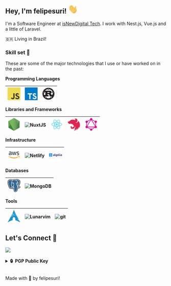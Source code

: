 ## Hey, I'm felipesuri! <img  src="https://raw.githubusercontent.com/ABSphreak/ABSphreak/master/gifs/Hi.gif" width="30px">

I'm a Software Engineer at [isNewDigital Tech](https://isnewdtech.com.br). I work with Nest.js, Vue.js and a little of Laravel.

🇧🇷 Living in Brazil!

### Skill set :muscle:

These are some of the major technologies that I use or have worked on in the past:

**Programming Languages**

<img alt="JS" title="JavaScript" width="40px" src="https://raw.githubusercontent.com/github/explore/master/topics/javascript/javascript.png">|<img alt="Typescript" title="Typescript" width="40px" src="https://raw.githubusercontent.com/github/explore/main/topics/typescript/typescript.png">|<img title="Rust" alt="Rust" width="40px" src="https://raw.githubusercontent.com/github/explore/main/topics/rust/rust.png">
|--|--|--|

**Libraries and Frameworks**

<img title="NodeJS" alt="NodeJS" width="40px" src="https://raw.githubusercontent.com/github/explore/master/topics/nodejs/nodejs.png">|<img title="NuxtJS" alt="NuxtJS" width="40px" src="https://nuxtjs.org/_nuxt/icons/icon_64x64.a3b4ce.png">|<img title="React" alt="React" width="40px" src="https://raw.githubusercontent.com/github/explore/master/topics/react/react.png">|<img title="NestJS" alt="NestJS" width="40px" src="https://raw.githubusercontent.com/github/explore/master/topics/nestjs/nestjs.png">|<img title="GrahpQL" alt="GraphQL" width="40px" src="https://raw.githubusercontent.com/github/explore/master/topics/graphql/graphql.png">
|--|--|--|--|--|

**Infrastructure**

<img title="AWS" alt="AWS" width="40px" src="https://raw.githubusercontent.com/github/explore/main/topics/aws/aws.png">|<img title="Netlify" alt="Netlify" width="40px" src="https://app.netlify.com/favicon-16x16.png">|<img title="Algolia" alt="Algolia" width="40px" src="https://raw.githubusercontent.com/github/explore/main/topics/algolia/algolia.png">
|--|--|--|

**Databases**

<img title="PostgreSQL" alt="PostgreSQL" width="40px" src="https://raw.githubusercontent.com/github/explore/master/topics/postgresql/postgresql.png">|<img title="MongoDB" alt="MongoDB" width="40px" src="https://www.mongodb.com/assets/images/global/favicon.ico">
|--|--|

**Tools**

<img title="ArchLinux" alt="ArchLinux" width="40px" src="https://raw.githubusercontent.com/github/explore/master/topics/archlinux/archlinux.png">|<img title="Lunarvim" alt="Lunarvim" width="40px" src="https://www.lunarvim.org/img/lunarvim_icon.png">|<img title="git" alt="git" width="40px" src="https://git-scm.com/favicon.ico">
|--|--|--|

## Let's Connect :handshake:

<a href="https://linkedin.com/in/felipesuri"><img src="https://cdn2.iconfinder.com/data/icons/social-media-2285/512/1_Linkedin_unofficial_colored_svg-128.png" width="40"></a>

<details>
  <summary><b>🔒&nbsp;&nbsp;PGP&nbsp;Public&nbsp;Key</b></summary>
  <br/>

```
-----BEGIN PGP PUBLIC KEY BLOCK-----

mQGNBF+WnX8BDADvIUu/rgb0v+/xpjxe0mWXkOBWgcWuUPjw/ll3G34bRIwzI5Xf
1Q9zkTE3QrmD6Wxi5sa7rhEHnjkA4G9SqdWvGCtVuE4+//rdpSKh5lmEVRwQCvqj
BRAOXoa31+3exuaVdNmppf7v5zGY+7IKYu0bnemg29MM4swe+qJzed9CHwFhkjtK
eq/CMgbBqmn41Z2Jvqb/PQqlcIJr0AQo3zgDoGvloGXNJVxvgNVxvI8Krs9E1Ef7
lxWKoBRHQ5dKNE1fLUbt1Z5XlQAZQUC0aWsssWcwuKIvHr1XkVxrqRH4KKOsa3ln
R1gC9UKPSLoEwFrbxIhznRnS03phAYUkY2btp19O5yq8YBMqJYxT+IGZVAtRrIZ8
Knmw7A9GNZd5utu3wkiFzty/tsJ1g2/I8uWgZefxFIAfq++DC/kqx6NaMfkGMXcj
pw46eJD92o/yFkE25Yy2iDmds1b9V/FwQubjPi39m1tHv8YoqyorwuaT284F7q0I
bsNWxaX1pwRG/YsAEQEAAbQiZmVsaXBlc3VyaSA8ZmVsaXBlQGZlbGlwZXN1cmku
Y29tPokB1AQTAQoAPgIbAwULCQgHAgYVCgkICwIEFgIDAQIeAQIXgBYhBOGPFo05
gl/iDZeZUBSHMi4Zg5ACBQJjWS4zBQkFo8Q0AAoJEBSHMi4Zg5ACN+YMALDcEY4t
mnDdU2GrhKjAYqec8kQZEdhuf+EiZAv4vzBATvyRCzzXQAe4ZvBGW5XoVbK14TIl
vF/d1JJlyNq7U1+UVUhEaMQh7UyJ72I7dxKtOmBkRO1LbLH8FWRgjLaJAB/Wp1Gb
C8wyy/LUzG+yk1tBdfnymt/TZfAG1sIcKsp9UJ9ERiyeToWgKeHrUHMAdsweQTgH
s41oOAeHEHjPcTCNkgGjqASbtyFWsUmFm33RkBOUBKzT53/9vD7s2FHWzKJKpwyV
SGPWEts9tt6elz+RhjPNzVryAaL70u/dcMRiw4gYjr5kuJvdrQBKJt+UaBwI8ck8
ei9wnP/fbmDVe4JIZcmhgNC9xHhtqhKx8zpnxm+SxBeUPfIjj7vvf+MkVQ8PrUhc
DbTBP9QGHojwVuMz6c/SBFNwtqWeXkecoIamK12hxnVwk3695vgXsZS1Cp1aGId+
9xy/2aEHO+02wmkRqhFidF7OJnD/ZCZDSoCOgFOo1pCvvmIr62m/uCMsI7kBjQRf
lp1/AQwA1Pa3p9iHXntgHGFHLnGlV0llHf6Sw7yu+CcEdVBoTnimJkfgb/vrbFKp
N5q+Y/6TIJIWJmvhvZL5h2dIojzvFH1nU+zlDTCemGfcyB9ZIFjd9V4URTh1LTYj
zOqWoesr4uoEf3BF4c3tUAjitFRxb7e7XxygElnHHHbAczQPsQ2vwEhSlVLoCHky
bs8oPIkcLjwSbBg7VyTzu8DHUkLHqE5vSCLJvtjsJ/EnRhUJzfpLOoQOXy5vAbP+
HMVlhgFHcyGCQQRrFjCz/GUBR1TLDUG9lihs6bf3x3ciwjkqp6xvIeMvWIZahxOV
ckhSukXuyRyZSzCJEsdGJsBjKfRTK5sk4CzuR7YLd1XxbH/ma2INCSOcLLe6Wxz0
IZskMHJqx61DkWmgtKWcXwI/MJiV0hzf8+7IlTTeK82/ZoWIjeOlLXI4VTaxw535
XYZYeXR3eskoPNlLixtNEDWKyqiAovOJEcryV+fD/GDcM6mfsah9Lg7q9OXMTT4a
gzo4n2TnABEBAAGJAbwEGAEKACYWIQThjxaNOYJf4g2XmVAUhzIuGYOQAgUCX5ad
fwIbDAUJA8JnAAAKCRAUhzIuGYOQAqTiC/4nMsk+ByUkJGpd4jqb0wZOt8t5fs0u
jgJ96tKngLrXocCbH7vTjMfPEnOM0wJ8crzyU9M+KpbTwtGPNFUjknjaAEutQ5I8
+bzoNVx3j1Rii2SmJM+h6wiuBjoL0squd8AOj+WUCh5zCABC3iQvW/HETQ3XT1Wl
1C+u7CkpeI8IR4Ey15TkcsxWjE7oQe0bxHD2n3V+dPD6AHYyhaJl6ivE8a0HUDmM
kEh0jY6D8e8ktTXFK4eCty67GLuAtPmYbxJ9kOSZAH6b2BSOvIxgCswdsDSeuq4D
v0EN4yn+3OJcwRKQz6rXGY5tesvyfRBZvx/pfL+q6Ueyi0onT1xJfTF9xQPwfhbI
q+HRKIi6JQVlxR1wcEROWeVtaZ4Ps8a1JRCmMuWI+GjohOrAMn6MTEt7Q9aubpuz
MBX/qFkrHfQIbbj9hS5eoYGv1sSGNmL+PUT1DPMHHu38UML3fZHY+kc54rsptlty
sWJe5FRVQiIGMlmzAMU3HnPfdltOZQu2q0o=
=N9LU
-----END PGP PUBLIC KEY BLOCK-----
```
</details>
<br>

Made with :purple_heart: by felipesuri!
